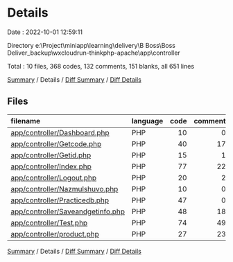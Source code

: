 # Details

Date : 2022-10-01 12:59:11

Directory e:\\Project\\miniapp\\learning\\delivery\\B Boss\\Boss Deliver_backup\\wxcloudrun-thinkphp-apache\\app\\controller

Total : 10 files,  368 codes, 132 comments, 151 blanks, all 651 lines

[Summary](results.md) / Details / [Diff Summary](diff.md) / [Diff Details](diff-details.md)

## Files
| filename | language | code | comment | blank | total |
| :--- | :--- | ---: | ---: | ---: | ---: |
| [app/controller/Dashboard.php](/app/controller/Dashboard.php) | PHP | 10 | 0 | 9 | 19 |
| [app/controller/Getcode.php](/app/controller/Getcode.php) | PHP | 40 | 17 | 28 | 85 |
| [app/controller/Getid.php](/app/controller/Getid.php) | PHP | 15 | 1 | 5 | 21 |
| [app/controller/Index.php](/app/controller/Index.php) | PHP | 77 | 22 | 11 | 110 |
| [app/controller/Logout.php](/app/controller/Logout.php) | PHP | 20 | 2 | 5 | 27 |
| [app/controller/Nazmulshuvo.php](/app/controller/Nazmulshuvo.php) | PHP | 10 | 0 | 9 | 19 |
| [app/controller/Practicedb.php](/app/controller/Practicedb.php) | PHP | 47 | 0 | 19 | 66 |
| [app/controller/Saveandgetinfo.php](/app/controller/Saveandgetinfo.php) | PHP | 48 | 18 | 17 | 83 |
| [app/controller/Test.php](/app/controller/Test.php) | PHP | 74 | 49 | 27 | 150 |
| [app/controller/product.php](/app/controller/product.php) | PHP | 27 | 23 | 21 | 71 |

[Summary](results.md) / Details / [Diff Summary](diff.md) / [Diff Details](diff-details.md)